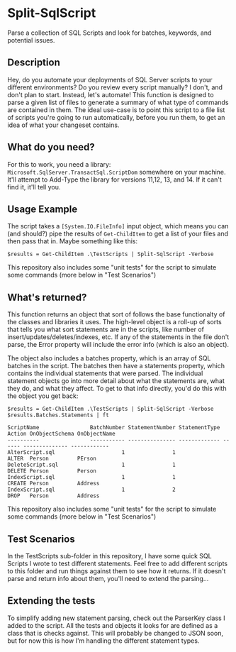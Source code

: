 # Split-SqlScript
Parse a collection of SQL Scripts and look for batches, keywords, and potential issues.

## Description
Hey, do you automate your deployments of SQL Server scripts to your different environments? Do you review every script manually? I don't, and don't plan to start. Instead, let's automate! This function is designed to parse a given list of files to generate a summary of what type of commands are contained in them. The ideal use-case is to point this script to a file list of scripts you're going to run automatically, before you run them, to get an idea of what your changeset contains.

## What do you need?
For this to work, you need a library: `Microsoft.SqlServer.TransactSql.ScriptDom` somewhere on your machine. It'll attempt to Add-Type the library for versions 11,12, 13, and 14. If it can't find it, it'll tell you.

## Usage Example
The script takes a `[System.IO.FileInfo]` input object, which means you can (and should?) pipe the results of `Get-ChildItem` to get a list of your files and then pass that in. Maybe something like this:

`$results = Get-ChildItem .\TestScripts | Split-SqlScript -Verbose`

This repository also includes some "unit tests" for the script to simulate some commands (more below in "Test Scenarios")

## What's returned?
This function returns an object that sort of follows the base functionalty of the classes and libraries it uses. The high-level object is a roll-up of sorts that tells you what sort statements are in the scripts, like number of insert/updates/deletes/indexes, etc. If any of the statements in the file don't parse, the Error property will include the error info (which is also an object).

The object also includes a batches property, which is an array of SQL batches in the script. The batches then have a statements property, which contains the individual statements that were parsed. The individual statement objects go into more detail about what the statements are, what they do, and what they affect. To get to that info directly, you'd do this with the object you get back:

```
$results = Get-ChildItem .\TestScripts | Split-SqlScript -Verbose
$results.Batches.Statements | ft

ScriptName                BatchNumber StatementNumber StatementType Action OnObjectSchema OnObjectName
----------                ----------- --------------- ------------- ------ -------------- ------------
AlterScript.sql                     1               1               ALTER  Person         PErson
DeleteScript.sql                    1               1               DELETE Person         Person
IndexScript.sql                     1               1               CREATE Person         Address
IndexScript.sql                     1               2               DROP   Person         Address
```
This repository also includes some "unit tests" for the script to simulate some commands (more below in "Test Scenarios")

## Test Scenarios
In the TestScripts sub-folder in this repository, I have some quick SQL Scripts I wrote to test different statements. Feel free to add different scripts to this folder and run things against them to see how it returns. If it doesn't parse and return info about them, you'll need to extend the parsing...

## Extending the tests
To simplify adding new statement parsing, check out the ParserKey class I added to the script. All the tests and objects it looks for are defined as a class that is checks against. This will probably be changed to JSON soon, but for now this is how I'm handling the different statement types.
